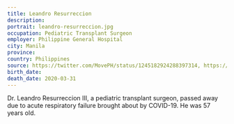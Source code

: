 ```yaml
---
title: Leandro Resurreccion
description: 
portrait: leandro-resurreccion.jpg
occupation: Pediatric Transplant Surgeon
employer: Philippine General Hospital
city: Manila
province: 
country: Philippines
source: https://twitter.com/MovePH/status/1245182924288397314, https://www.rappler.com/nation/256539-son-writes-tribute-doctor-dies-coronavirus, https://www.gmanetwork.com/news/news/metro/732047/pediatric-transplant-surgeon-succumbs-to-covid-19/story/
birth_date: 
death_date: 2020-03-31
---
```


Dr. Leandro Resurreccion III, a pediatric transplant surgeon, passed away due to acute respiratory failure brought about by COVID-19. He was 57 years old.
